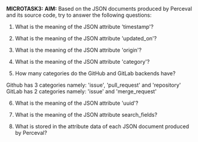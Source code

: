 **MICROTASK3:**
**AIM:** Based on the JSON documents produced by Perceval and its source code, try to answer the following questions:


1. What is the meaning of the JSON attribute 'timestamp'?

2. What is the meaning of the JSON attribute 'updated_on'?

3. What is the meaning of the JSON attribute 'origin'?

4. What is the meaning of the JSON attribute 'category'?


5. How many categories do the GitHub and GitLab backends have?

Github has 3 categories namely: 'issue', 'pull_request' and 'repository'
GitLab has 2 categories namely: 'issue' and 'merge_request'

6. What is the meaning of the JSON attribute 'uuid'?

7. What is the meaning of the JSON attribute search_fields?

8. What is stored in the attribute data of each JSON document produced by Perceval?


